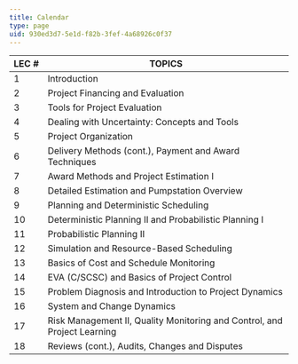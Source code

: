 ```yaml
---
title: Calendar
type: page
uid: 930ed3d7-5e1d-f82b-3fef-4a68926c0f37
---
```


| LEC # | TOPICS |
| --- | --- |
| 1 | Introduction |
| 2 | Project Financing and Evaluation |
| 3 | Tools for Project Evaluation |
| 4 | Dealing with Uncertainty: Concepts and Tools |
| 5 | Project Organization |
| 6 | Delivery Methods (cont.), Payment and Award Techniques |
| 7 | Award Methods and Project Estimation I |
| 8 | Detailed Estimation and Pumpstation Overview |
| 9 | Planning and Deterministic Scheduling |
| 10 | Deterministic Planning II and Probabilistic Planning I |
| 11 | Probabilistic Planning II |
| 12 | Simulation and Resource-Based Scheduling |
| 13 | Basics of Cost and Schedule Monitoring |
| 14 | EVA (C/SCSC) and Basics of Project Control |
| 15 | Problem Diagnosis and Introduction to Project Dynamics |
| 16 | System and Change Dynamics |
| 17 | Risk Management II, Quality Monitoring and Control, and Project Learning |
| 18 | Reviews (cont.), Audits, Changes and Disputes